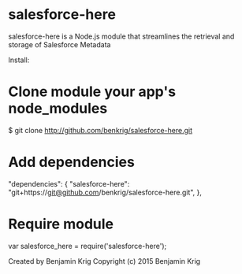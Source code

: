 # salesforce-here
salesforce-here is a Node.js module that streamlines the retrieval and storage of Salesforce Metadata


Install:

# Clone module your app's node_modules
$ git clone http://github.com/benkrig/salesforce-here.git

# Add dependencies
"dependencies": {
    "salesforce-here": "git+https://git@github.com/benkrig/salesforce-here.git",
},

# Require module
var salesforce_here = require('salesforce-here');



Created by Benjamin Krig
Copyright (c) 2015 Benjamin Krig
